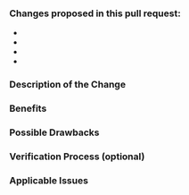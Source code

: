<!--

Requirements: filling out the template is required. Any pull request that does not include enough information to be reviewed in a timely manner may be closed at the maintainers' discretion.

-->

### Changes proposed in this pull request:
-
-
-
-

### Description of the Change

<!--

We must be able to understand the design of your change from this description. 
If we can't get a good idea of what the code will be doing from the description here, the pull request may be closed at the maintainers' discretion. 
Keep in mind that the maintainer reviewing this pull request may not be familiar with or have worked with the code here recently, so please walk us through the concepts.

-->

### Benefits

<!-- What benefits will be realized by the code change? -->

### Possible Drawbacks

<!-- What are the possible side-effects or negative impacts of the code change? -->

### Verification Process (optional)

<!--

What process did you follow to verify that your change has the desired effects?

- How did you verify that all new functionality works as expected?
- How did you verify that all changed functionality works as expected?
- How did you verify that the change has not introduced any regressions?

Describe the actions you performed (e.g., buttons you clicked, text you typed, commands you ran, etc.), and describe the results you observed.

-->

### Applicable Issues

<!-- Enter any applicable Issues here -->
